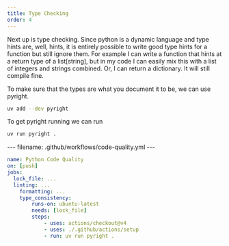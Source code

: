 ```yaml
---
title: Type Checking
order: 4
---
```


Next up is type checking. Since python is a dynamic language and type hints are, well, hints, it is entirely possible to write good type hints for a function but still ignore them. For example I can write a function that hints at a return type of a list[string], but in my code I can easily mix this with a list of integers and strings combined. Or, I can return a dictionary. It will still compile fine.

To make sure that the types are what you document it to be, we can use pyright.

```bash
uv add --dev pyright
```

To get pyright running we can run 

```bash
uv run pyright .
```

--- filename: .github/workflows/code-quality.yml ---
```yml
name: Python Code Quality
on: [push]
jobs:
  lock_file: ...
  linting: ...
	formatting: ...
	type_consistency:
		runs-on: ubuntu-latest
		needs: [lock_file]
		steps:
			- uses: actions/checkout@v4
			- uses: ./.github/actions/setup
			- run: uv run pyright .
```
